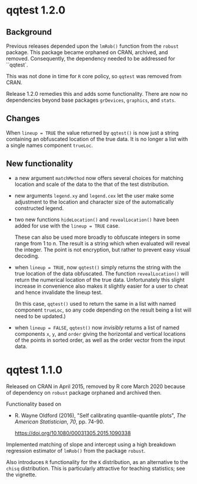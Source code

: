 
# qqtest 1.2.0 

## Background

Previous releases depended upon the `lmRob()` function from the `robust` package.  This package became orphaned on CRAN, archived, and removed. Consequently, the dependency needed to be addressed for ``qqtest`.

This was not done in time for `R` core policy, so `qqtest` was removed from CRAN. 

Release 1.2.0 remedies this and adds some functionality. There are now no dependencies beyond base packages `grDevices`, `graphics`, and `stats`.


## Changes

When `lineup = TRUE` the value returned by `qqtest()` is now just a string containing an obfuscated location of the true data.  It is no longer a list with a single names component `trueLoc`.

## New functionality

- a new argument `matchMethod` now offers several choices for matching location and scale of the data to the that of the test distribution.  
- new arguments `legend.xy` and `legend.cex` let the user make some adjustment to the location and character size of the automatically constructed legend.
- two new functions `hideLocation()` and `revealLocation()` have been added for use with the `lineup = TRUE` case.  
    
    These can also be used more broadly to obfuscate integers in some range from 1 to n.  The result is a string which when evaluated will reveal the integer.
    The point is not encryption, but rather to prevent easy visual decoding.
    
- when `lineup = TRUE`, now `qqtest()` simply returns the string with the true location of the data obfuscated.  The function `revealLocation()` will return the numerical location of the true data. Unfortunately this slight increase in convenience also makes it slightly easier for a user to cheat and hence invalidate the lineup test.

    (In this case, `qqtest()` used to return the same in a list with named component `trueLoc`, so any code depending on the result being a list will need to be updated.)  
    
- when `lineup = FALSE`, `qqtest()` now *invisibly* returns a list of named components `x`, `y`, and `order` giving the horizontal and vertical locations of the points in sorted order, as well as the order vector from the input data. 

# qqtest 1.1.0 

Released on CRAN in April 2015, removed by R core March 2020 because of dependency on `robust` package orphaned and archived then.

Functionality based on

- R. Wayne Oldford  (2016), "Self calibrating quantile-quantile plots", *The American Statistician*, *70*, pp. 74-90.

    https://doi.org/10.1080/00031305.2015.1090338


Implemented matching of slope and intercept using a high breakdown regression estimator of `lmRob()` from the package `robust`.

Also introduces `R` functionality for the `K` distribution, as an alternative to the `chisq` distribution.  This is particularly attractive for teaching statistics; see the vignette.

